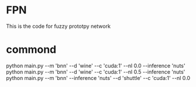 # FPN
This is the code for fuzzy prototpy network

# commond
python main.py --m 'bnn' --d 'wine' --c 'cuda:1' --nl 0.0 --inference 'nuts'
python main.py --m 'bnn' --d 'wine' --c 'cuda:1' --nl 0.5 --inference 'nuts'
python main.py --m 'bnn' --inference 'nuts' --d 'shuttle' --c 'cuda:1' --nl 0.0
